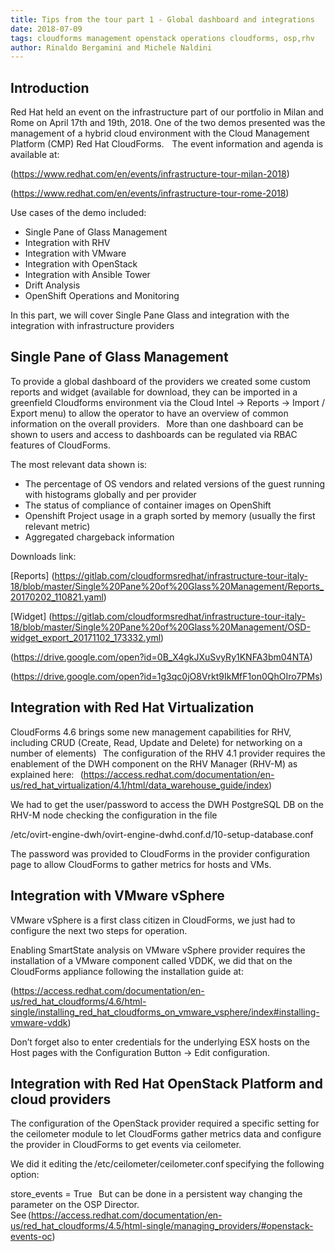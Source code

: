 ```yaml
---
title: Tips from the tour part 1 - Global dashboard and integrations 
date: 2018-07-09
tags: cloudforms management openstack operations cloudforms, osp,rhv 
author: Rinaldo Bergamini and Michele Naldini
---
```


## Introduction ##

Red Hat held an event on the infrastructure part of our portfolio in Milan and Rome on April 17th and 19th, 2018. One of the two demos presented was the management of a hybrid cloud environment with the Cloud Management Platform (CMP) Red Hat CloudForms.  
  
The event information and agenda is available at:

(<https://www.redhat.com/en/events/infrastructure-tour-milan-2018>)

(<https://www.redhat.com/en/events/infrastructure-tour-rome-2018>)

Use cases of the demo included:

* Single Pane of Glass Management  
* Integration with RHV
* Integration with VMware
* Integration with OpenStack
* Integration with Ansible Tower  
* Drift Analysis
* OpenShift Operations and Monitoring

In this part, we will cover Single Pane Glass and integration with the integration with infrastructure providers
  
## Single Pane of Glass Management ##

To provide a global dashboard of the providers we created some custom reports and widget (available for download, they can be imported in a greenfield Cloudforms environment via the Cloud Intel -> Reports -> Import / Export menu) to allow the operator to have an overview of common information on the overall providers.
  
More than one dashboard can be shown to users and access to dashboards can be regulated via RBAC features of CloudForms.

The most relevant data shown is:

* The percentage of OS vendors and related versions of the guest running with histograms globally and per provider
* The status of compliance of container images on OpenShift  
* Openshift Project usage in a graph sorted by memory (usually the first relevant metric)
* Aggregated chargeback information

Downloads link:

[Reports] (<https://gitlab.com/cloudformsredhat/infrastructure-tour-italy-18/blob/master/Single%20Pane%20of%20Glass%20Management/Reports_20170202_110821.yaml>)

[Widget] (<https://gitlab.com/cloudformsredhat/infrastructure-tour-italy-18/blob/master/Single%20Pane%20of%20Glass%20Management/OSD-widget_export_20171102_173332.yml>)

(<https://drive.google.com/open?id=0B_X4gkJXuSvyRy1KNFA3bm04NTA>)

(<https://drive.google.com/open?id=1g3qc0jO8Vrkt9IkMfF1on0QhOIro7PMs>)

## Integration with Red Hat Virtualization ##

CloudForms 4.6 brings some new management capabilities for RHV, including CRUD (Create, Read, Update and Delete) for networking on a number of elements)
  
The configuration of the RHV 4.1 provider requires the enablement of the DWH component on the RHV Manager (RHV-M) as explained here:
  
(<https://access.redhat.com/documentation/en-us/red_hat_virtualization/4.1/html/data_warehouse_guide/index>)

We had to get the user/password to access the DWH PostgreSQL DB on the RHV-M node checking the configuration in the file  

/etc/ovirt-engine-dwh/ovirt-engine-dwhd.conf.d/10-setup-database.conf

The password was provided to CloudForms in the provider configuration page to allow CloudForms to gather metrics for hosts and VMs.
  
## Integration with VMware vSphere ##

VMware vSphere is a first class citizen in CloudForms, we just had to configure the next two steps for operation.

Enabling SmartState analysis on VMware vSphere provider requires the installation of a VMware component called VDDK, we did that on the CloudForms appliance following the installation guide at:

(<https://access.redhat.com/documentation/en-us/red_hat_cloudforms/4.6/html-single/installing_red_hat_cloudforms_on_vmware_vsphere/index#installing-vmware-vddk>)

Don’t forget also to enter credentials for the underlying ESX hosts on the Host pages with the Configuration Button -> Edit configuration.
  
## Integration with Red Hat OpenStack Platform and cloud providers ##

The configuration of the OpenStack provider required a specific setting for the ceilometer module to let CloudForms gather metrics data and configure the provider in CloudForms to get events via ceilometer.

We did it editing the /etc/ceilometer/ceilometer.conf specifying the following option:

store_events = True
  
But can be done in a persistent way changing the parameter on the OSP Director. See (<https://access.redhat.com/documentation/en-us/red_hat_cloudforms/4.5/html-single/managing_providers/#openstack-events-oc>)
